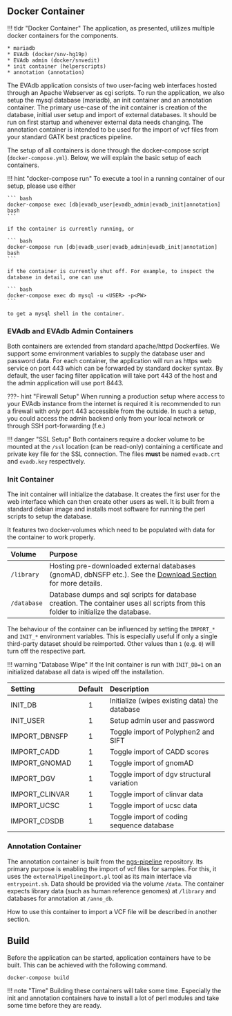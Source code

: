 ## Docker Container

!!! tldr "Docker Container"
    The application, as presented, utilizes multiple docker containers for the
    components.

    * mariadb
    * EVAdb (docker/snv-hg19p)
    * EVAdb admin (docker/snvedit)
    * init container (helperscripts)
    * annotation (annotation)

The EVAdb application consists of two user-facing web interfaces hosted through
an Apache Webserver as cgi scripts. To run the application, we also setup the
mysql database (mariadb), an init container and an annotation container. The
primary use-case of the init container is creation of the database, initial
user setup and import of external databases. It should be run on first startup
and whenever external data needs changing. The annotation container is intended
to be used for the import of vcf files from your standard GATK best practices
pipeline.

The setup of all containers is done through the docker-compose script 
(`docker-compose.yml`). Below, we will explain the basic setup of each 
containers.

!!! hint "docker-compose run"
    To execute a tool in a running container of our setup, please use either

    ``` bash
    docker-compose exec [db|evadb_user|evadb_admin|evadb_init|annotation] bash
    ```

    if the container is currently running, or

    ``` bash
    docker-compose run [db|evadb_user|evadb_admin|evadb_init|annotation] bash
    ```

    if the container is currently shut off. For example, to inspect the
    database in detail, one can use

    ``` bash
    docker-compose exec db mysql -u <USER> -p<PW>
    ```

    to get a mysql shell in the container.

### EVAdb and EVAdb Admin Containers

Both containers are extended from standard apache/httpd Dockerfiles. We support
some environment variables to supply the database user and password data. For
each container, the application will run as https web service on port 443 which
can be forwarded by standard docker syntax. By default, the user facing filter
application will take port 443 of the host and the admin application will use
port 8443.

???- hint "Firewall Setup"
    When running a production setup where access to your EVAdb instance from
    the internet is required it is recommended to run a firewall with _only_
    port 443 accessible from the outside. In such a setup, you could access
    the admin backend only from your local network or through SSH
    port-forwarding (f.e.)

!!! danger "SSL Setup"
    Both containers require a docker volume to be mounted at the `/ssl`
    location (can be read-only) containing a certificate and private key file
    for the SSL connection. The files **must** be named `evadb.crt` and
    `evadb.key` respectively.

### Init Container

The init container will initialize the database. It creates the first user for
the web interface which can then create other users as well. It is built from
a standard debian image and installs most software for running the perl scripts
to setup the database.

It features two docker-volumes which need to be populated with data for the
container to work properly.

| Volume | Purpose |
| :--- | :--- |
| `/library` | Hosting pre-downloaded external databases (gnomAD, dbNSFP etc.). See the [Download Section](https://brand-fabian.github.io/evadb-docs/installation/docker/download/) for more details.  |
| `/database` | Database dumps and sql scripts for database creation. The container uses all scripts from this folder to initialize the database. |

The behaviour of the container can be influenced by setting the `IMPORT_*` and
`INIT_*` environment variables. This is especially useful if only a single 
third-party dataset should be reimported. Other values than `1` (e.g. `0`) will
turn off the respective part.

!!! warning "Database Wipe"
    If the Init container is run with `INIT_DB=1` on an initialized database
    all data is wiped off the installation.

| Setting | Default | Description |
| :--- | :---: | :--- |
| INIT_DB | 1 | Initialize (wipes existing data) the database |
| INIT_USER | 1 | Setup admin user and password |
| IMPORT_DBNSFP | 1 | Toggle import of Polyphen2 and SIFT |
| IMPORT_CADD | 1 | Toggle import of CADD scores |
| IMPORT_GNOMAD | 1 | Toggle import of gnomAD |
| IMPORT_DGV | 1 | Toggle import of dgv structural variation |
| IMPORT_CLINVAR | 1 | Toggle import of clinvar data |
| IMPORT_UCSC | 1 | Toggle import of ucsc data |
| IMPORT_CDSDB | 1 | Toggle import of coding sequence database |

### Annotation Container

The annotation container is built from the [ngs-pipeline](https://github.com/mri-ihg/ngs_pipeline.git)
repository. Its primary purpose is enabling the import of vcf files for samples.
For this, it uses the `externalPipelineImport.pl` tool as its main interface via
`entrypoint.sh`. Data should be provided via the volume `/data`. The container
expects library data (such as human reference genomes) at `/library` and
databases for annotation at `/anno_db`.

How to use this container to import a VCF file will be described in another section.

## Build

Before the application can be started, application containers have to be built.
This can be achieved with the following command.

``` bash
docker-compose build
```

!!! note "Time"
    Building these containers will take some time. Especially the init and
    annotation containers have to install a lot of perl modules and take some
    time before they are ready.